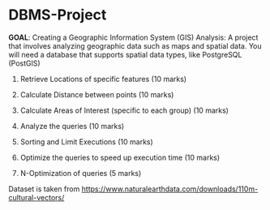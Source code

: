 # DBMS-Project

**GOAL**:
        Creating a Geographic Information System (GIS) Analysis: A project that involves
analyzing geographic data such as maps and spatial data. You will need a
database that supports spatial data types, like PostgreSQL (PostGIS)

1. Retrieve Locations of specific features (10 marks)

2. Calculate Distance between points (10 marks)

3. Calculate Areas of Interest (specific to each group) (10 marks)

4. Analyze the queries (10 marks)

5. Sorting and Limit Executions (10 marks)

6. Optimize the queries to speed up execution time (10 marks)

7. N-Optimization of queries (5 marks)

Dataset is taken from https://www.naturalearthdata.com/downloads/110m-cultural-vectors/
